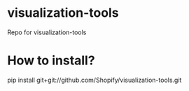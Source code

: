 # visualization-tools
Repo for visualization-tools

# How to install?
pip install git+git://github.com/Shopify/visualization-tools.git

